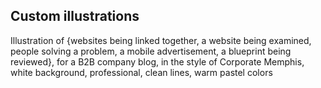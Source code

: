 ## Custom illustrations
Illustration of {websites being linked together, a website being examined, people solving a problem, a mobile advertisement, a blueprint being reviewed}, for a B2B company blog, in the style of Corporate Memphis, white background, professional, clean lines, warm pastel colors